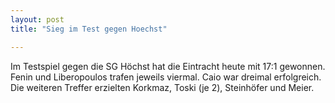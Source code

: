 ```yaml
---
layout: post
title: "Sieg im Test gegen Hoechst"

---
```


Im Testspiel gegen die SG Höchst hat die Eintracht heute mit 17:1 gewonnen. Fenin und Liberopoulos trafen jeweils viermal. Caio war dreimal erfolgreich. Die weiteren Treffer erzielten Korkmaz, Toski (je 2), Steinhöfer und Meier.


